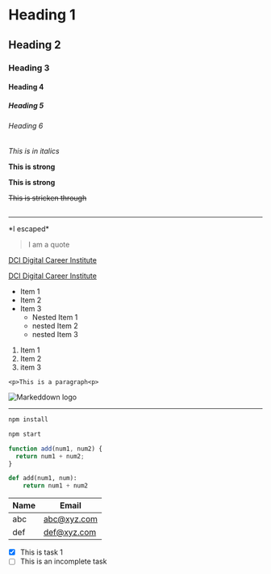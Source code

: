 <!-- Heading -->

# Heading 1

## Heading 2

### Heading 3

#### Heading 4

##### Heading 5

###### Heading 6

<!-- Italics -->

_This is in italics_

<!-- Strong -->

**This is strong**

**This is strong**

<!-- Strike through -->

~~This is stricken through~~

## <!-- Horizontal rule -->

---

<!-- Escaping -->

\*I escaped\*

<!-- Blockquote -->

> I am a quote

<!-- Links -->

[DCI Digital Career Institute](https://digitalcareerinstitute.org/)

[DCI Digital Career Institute](https://digitalcareerinstitute.org/ "Your Digital Career Starts Here")

<!-- UL -->

- Item 1
- Item 2
- Item 3
  - Nested Item 1
  - nested Item 2
  - nested Item 3

<!-- OL -->

1. Item 1
2. Item 2
3. item 3

<!-- Inline code block -->

`<p>This is a paragraph<p>`

<!-- Images -->

![Markeddown logo](https://markdown-here.com/img/icon256.png)

---

<!-- Github Flavours -->
<!-- Code blocks -->

```bash
npm install

npm start
```

```javascript
function add(num1, num2) {
  return num1 + num2;
}
```

```python
def add(num1, num):
    return num1 + num2
```

<!-- Tables -->

| Name | Email       |
| ---- | ----------- |
| abc  | abc@xyz.com |
| def  | def@xyz.com |

<!-- Task list -->

- [x] This is task 1
- [ ] This is an incomplete task
